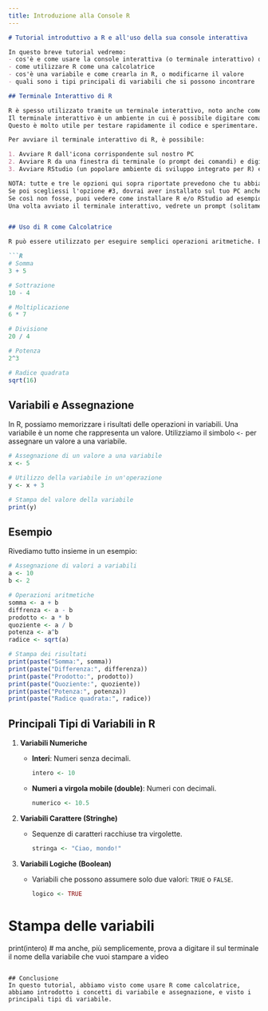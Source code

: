 ```yaml
---
title: Introduzione alla Console R
---
```


```markdown
# Tutorial introduttivo a R e all'uso della sua console interattiva

In questo breve tutorial vedremo:
- cos'è e come usare la console interattiva (o terminale interattivo) di R
- come utilizzare R come una calcolatrice
- cos'è una variabile e come crearla in R, o modificarne il valore
- quali sono i tipi principali di variabili che si possono incontrare

## Terminale Interattivo di R

R è spesso utilizzato tramite un terminale interattivo, noto anche come console R.
Il terminale interattivo è un ambiente in cui è possibile digitare comandi R e vedere immediatamente mostrati i risultati.
Questo è molto utile per testare rapidamente il codice e sperimentare.

Per avviare il terminale interattivo di R, è possibile:

1. Avviare R dall'icona corrispondente sul nostro PC
2. Avviare R da una finestra di terminale (o prompt dei comandi) e digitare `R` seguito da invio.
3. Avviare RStudio (un popolare ambiente di sviluppo integrato per R) e utilizzare la console R integrata nella sua interfaccia.

NOTA: tutte e tre le opzioni qui sopra riportate prevedono che tu abbia una versione di R installata e funzionante sul tuo PC.
Se poi scegliessi l'opzione #3, dovrai aver installato sul tuo PC anche RStudio.
Se così non fosse, puoi vedere come installare R e/o RStudio ad esempio [qui](https://rstudio-education.github.io/hopr/starting.html).
Una volta avviato il terminale interattivo, vedrete un prompt (solitamente `>`), dove potrete digitare i vostri comandi R.


## Uso di R come Calcolatrice

R può essere utilizzato per eseguire semplici operazioni aritmetiche. Ecco alcuni esempi:

```R
# Somma
3 + 5

# Sottrazione
10 - 4

# Moltiplicazione
6 * 7

# Divisione
20 / 4

# Potenza
2^3

# Radice quadrata
sqrt(16)
```

## Variabili e Assegnazione

In R, possiamo memorizzare i risultati delle operazioni in variabili. Una variabile è un nome che rappresenta un valore. Utilizziamo il simbolo `<-` per assegnare un valore a una variabile.

```R
# Assegnazione di un valore a una variabile
x <- 5

# Utilizzo della variabile in un'operazione
y <- x + 3

# Stampa del valore della variabile
print(y)
```

## Esempio

Rivediamo tutto insieme in un esempio:

```R
# Assegnazione di valori a variabili
a <- 10
b <- 2

# Operazioni aritmetiche
somma <- a + b
diffrenza <- a - b
prodotto <- a * b
quoziente <- a / b
potenza <- a^b
radice <- sqrt(a)

# Stampa dei risultati
print(paste("Somma:", somma))
print(paste("Differenza:", differenza))
print(paste("Prodotto:", prodotto))
print(paste("Quoziente:", quoziente))
print(paste("Potenza:", potenza))
print(paste("Radice quadrata:", radice))
```


## Principali Tipi di Variabili in R

1. **Variabili Numeriche**
   - **Interi**: Numeri senza decimali.
     ```R
     intero <- 10
     ```
   - **Numeri a virgola mobile (double)**: Numeri con decimali.
     ```R
     numerico <- 10.5
     ```

2. **Variabili Carattere (Stringhe)**
   - Sequenze di caratteri racchiuse tra virgolette.
     ```R
     stringa <- "Ciao, mondo!"
     ```

3. **Variabili Logiche (Boolean)**
   - Variabili che possono assumere solo due valori: `TRUE` o `FALSE`.
     ```R
     logico <- TRUE
     ```

# Stampa delle variabili
print(intero)   # ma anche, più semplicemente, prova a digitare il sul terminale il nome della variabile che vuoi stampare a video
```

## Conclusione
In questo tutorial, abbiamo visto come usare R come calcolatrice, abbiamo introdotto i concetti di variabile e assegnazione, e visto i principali tipi di variabile.
```
